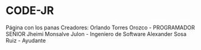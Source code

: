 # CODE-JR
Página con los panas
Creadores: 
Orlando Torres Orozco - PROGRAMADOR SEÑIOR
Jheimi Monsalve Julon - Ingeniero de Software
Alexander Sosa Ruiz - Ayudante
